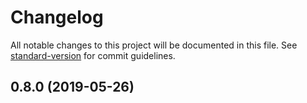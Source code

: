 # Changelog

All notable changes to this project will be documented in this file. See [standard-version](https://github.com/conventional-changelog/standard-version) for commit guidelines.

## 0.8.0 (2019-05-26)
